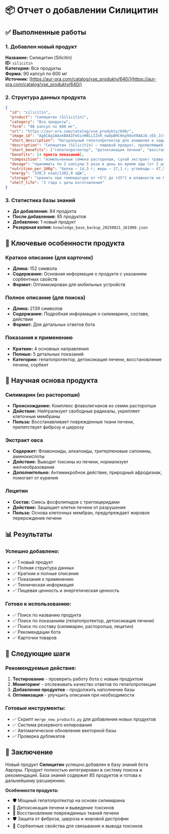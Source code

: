 # 📦 Отчет о добавлении Силицитин

## ✅ Выполненные работы

### 1. Добавлен новый продукт
**Название:** Силицитин (Silicitin)  
**ID:** `silicitin`  
**Категория:** Все продукты  
**Форма:** 90 капсул по 600 мг  
**Источник:** [https://aur-ora.com/catalog/vse_produkty/640/](https://aur-ora.com/catalog/vse_produkty/640/)

### 2. Структура данных продукта
```json
{
  "id": "silicitin",
  "product": "Силицитин (Silicitin)",
  "category": "Все продукты",
  "form": "90 капсул по 600 мг",
  "url": "https://aur-ora.com/catalog/vse_produkty/640/",
  "image_id": "AgACAgIAAxkBAAIFeGinHBLLIZxR_nwDpBHC0np9dvX9AAJA-zEb_Jc5SShZeCqiska6AQADAgADeQADNgQ",
  "short_description": "Натуральный гепатопротектор для очищения и защиты печени. Содержит силимарин из расторопши, экстракт овса и лецитин для восстановления печени.",
  "description": "Силицитин (Silicitin) – пищевой продукт, проявляющий мощные гепатопротекторное и антиоксидантное действия...",
  "short_benefits": ["гепатопротектор", "детоксикация печени", "восстановление печени"],
  "benefits": [4 пункта показаний],
  "composition": "измельченные семена расторопши, сухой экстракт травы овса, лецитин...",
  "dosage": "принимать по 2 капсулы 3 раза в день во время еды (от 2 до 12 недель)",
  "nutrition_per_100g": "белки – 14,3 г; жиры – 17,1 г; углеводы – 47,5 г",
  "energy": "330,5 ккал/1382,8 кДж",
  "storage": "хранить при температуре от +5°С до +25°С и влажности не более 75%",
  "shelf_life": "2 года с даты изготовления"
}
```

### 3. Статистика базы знаний
- **До добавления:** 84 продукта
- **После добавления:** 85 продуктов
- **Добавлено:** 1 новый продукт
- **Резервная копия:** `knowledge_base_backup_20250821_161908.json`

## 🎯 Ключевые особенности продукта

### Краткое описание (для карточек)
- **Длина:** 152 символа
- **Содержание:** Основная информация о продукте с указанием сорбентных свойств
- **Формат:** Оптимизирован для мобильных устройств

### Полное описание (для поиска)
- **Длина:** 2139 символов
- **Содержание:** Подробная информация о силимарине, составе, действии
- **Формат:** Для детальных ответов бота

### Показания к применению
- **Краткие:** 4 основных направления
- **Полные:** 5 детальных показаний
- **Категории:** гепатопротектор, детоксикация печени, восстановление печени, сорбент

## 🔬 Научная основа продукта

### Силимарин (из расторопши)
- **Происхождение:** Комплекс флаволигнанов из семян расторопши
- **Действие:** Нейтрализует свободные радикалы, укрепляет клеточные мембраны
- **Польза:** Восстанавливает поврежденные ткани печени, препятствует фиброзу и циррозу

### Экстракт овса
- **Содержит:** Флавоноиды, алкалоиды, тритерпеновые сапонины, аминокислоты
- **Действие:** Выводит токсины из печени, нормализует желчеобразование
- **Дополнительно:** Антимикробное действие, природный афродизиак, помогает от курения

### Лецитин
- **Состав:** Смесь фосфолипидов с триглицеридами
- **Действие:** Защищает клетки печени от разрушения
- **Польза:** Основа клеточных мембран, предупреждает жировое перерождение печени

## 📊 Результаты

### Успешно добавлено:
- ✅ 1 новый продукт
- ✅ Полная структура данных
- ✅ Краткие и полные описания
- ✅ Показания к применению
- ✅ Техническая информация
- ✅ Пищевая ценность и энергетическая ценность

### Готово к использованию:
- ✅ Поиск по названию продукта
- ✅ Поиск по показаниям (гепатопротектор, детоксикация печени)
- ✅ Поиск по составу (силимарин, расторопша, лецитин)
- ✅ Рекомендации бота
- ✅ Карточки товаров

## 🚀 Следующие шаги

### Рекомендуемые действия:
1. **Тестирование** - проверить работу бота с новым продуктом
2. **Мониторинг** - отслеживать качество ответов по гепатопротекции
3. **Добавление продуктов** - продолжить наполнение базы
4. **Оптимизация** - улучшить описания при необходимости

### Готовые инструменты:
- ✅ Скрипт `merge_new_products.py` для добавления новых продуктов
- ✅ Система резервного копирования
- ✅ Автоматическое обновление векторной базы
- ✅ Проверка дубликатов

## 📝 Заключение

Новый продукт **Силицитин** успешно добавлен в базу знаний бота Авроры. Продукт полностью интегрирован в систему поиска и рекомендаций. База знаний содержит 85 продуктов и готова к дальнейшему расширению.

**Особенности продукта:**
- 🛡️ Мощный гепатопротектор на основе силимарина
- 🧹 Детоксикация печени и выведение токсинов
- 🔄 Восстановление поврежденных тканей печени
- 🛡️ Защита от фиброза, цирроза и жировой дистрофии
- 🧽 Сорбентные свойства для связывания и вывода токсинов
